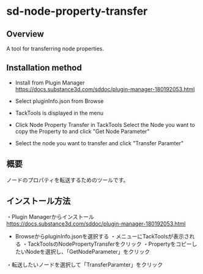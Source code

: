 # sd-node-property-transfer
## Overview
A tool for transferring node properties.

## Installation method
- Install from Plugin Manager
https://docs.substance3d.com/sddoc/plugin-manager-180192053.html

- Select pluginInfo.json from Browse
- TackTools is displayed in the menu
- Click Node Property Transfer in TackTools
Select the Node you want to copy the Property to and click "Get Node Parameter"

- Select the node you want to transfer and click "Transfer Paramter"



## 概要
ノードのプロパティを転送するためのツールです。

## インストール方法
・Plugin Managerからインストール
https://docs.substance3d.com/sddoc/plugin-manager-180192053.html
- BrowseからpluginInfo.jsonを選択する
・メニューにTackToolsが表示される
・TackToolsのNodePropertyTransferをクリック
・PropertyをコピーしたいNodeを選択し、「GetNodeParameter」をクリック

・転送したいノードを選択して「TransferParamter」をクリック

